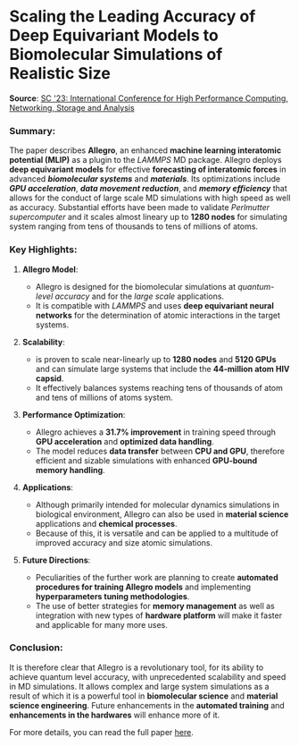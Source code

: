 # **Scaling the Leading Accuracy of Deep Equivariant Models to Biomolecular Simulations of Realistic Size**

**Source**: [SC '23: International Conference for High Performance Computing, Networking, Storage and Analysis](https://doi.org/10.1145/3581784.3627041)

### **Summary**:
The paper describes **Allegro**, an enhanced **machine learning interatomic potential (MLIP)** as a plugin to the *LAMMPS* MD package. Allegro deploys **deep equivariant models** for effective **forecasting of interatomic forces** in advanced ***biomolecular systems*** and ***materials***. Its optimizations include ***GPU acceleration***, ***data movement reduction***, and ***memory efficiency*** that allows for the conduct of large scale MD simulations with high speed as well as accuracy. Substantial efforts have been made to validate *Perlmutter supercomputer* and it scales almost lineary up to **1280 nodes** for simulating system ranging from tens of thousands to tens of millions of atoms.

### **Key Highlights**:

1. **Allegro Model**:
   - Allegro is designed for the biomolecular simulations at *quantum-level accuracy* and for the *large scale* applications. 
   - It is compatible with *LAMMPS* and uses **deep equivariant neural networks** for the determination of atomic interactions in the target systems.

2. **Scalability**:
   - is proven to scale near-linearly up to **1280 nodes** and **5120 GPUs** and can simulate large systems that include the **44-million atom HIV capsid**. 
   - It effectively balances systems reaching tens of thousands of atom and tens of millions of atoms system.

3. **Performance Optimization**:
   - Allegro achieves a **31.7% improvement** in training speed through **GPU acceleration** and **optimized data handling**. 
   - The model reduces **data transfer** between **CPU and GPU**, therefore efficient and sizable simulations with enhanced **GPU-bound memory handling**. 

4. **Applications**:
   - Although primarily intended for molecular dynamics simulations in biological environment, Allegro can also be used in **material science** applications and **chemical processes**. 
   - Because of this, it is versatile and can be applied to a multitude of improved accuracy and size atomic simulations.

5. **Future Directions**:
   - Peculiarities of the further work are planning to create **automated procedures for training Allegro models** and implementing **hyperparameters tuning methodologies**. 
   - The use of better strategies for **memory management** as well as integration with new types of **hardware platform** will make it faster and applicable for many more uses.

### **Conclusion**:
It is therefore clear that Allegro is a revolutionary tool, for its ability to achieve quantum level accuracy, with unprecedented scalability and speed in MD simulations. It allows complex and large system simulations as a result of which it is a powerful tool in **biomolecular science** and **material science engineering**. Future enhancements in the **automated training** and **enhancements in the hardwares** will enhance more of it. 

For more details, you can read the full paper [here](https://doi.org/10.1145/3581784.3627041).
